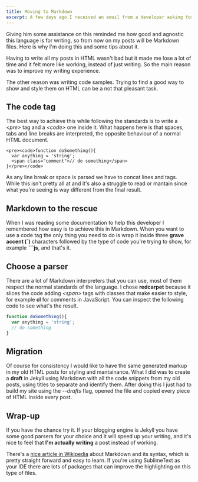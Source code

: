 ```yaml
---
title: Moving to Markdown
excerpt: A few days ago I received an email from a developer asking for help with Markdown files on Jekyll.
---
```


Giving him some assistance on this reminded me how good and agnostic this language is for writing, so from now on my posts will be Markdown files. Here is why I'm doing this and some tips about it.

Having to write all my posts in HTML wasn't bad but it made me lose a lot of time and it felt more like working, instead of just writing. So the main reason was to improve my writing experience.

The other reason was writing code samples. Trying to find a good way to show and style them on HTML can be a not that pleasant task.

## The code tag

The best way to achieve this while following the standards is to write a *&lt;pre&gt;* tag and a *&lt;code&gt;* one inside it. What happens here is that spaces, tabs and line breaks are interpreted, the opposite behaviour of a normal HTML document.

```
<pre><code>function doSomething(){
  var anything = 'string';
  <span class="comment">// do something</span>
}</pre></code>
```

As any line break or space is parsed we have to concat lines and tags. While this isn't pretty all at and it's also a struggle to read or mantain since what you're seeing is way different from the final result.

## Markdown to the rescue

When I was reading some documentation to help this developer I remembered how easy is to achieve this in Markdown. When you want to use a code tag the only thing you need to do is wrap it inside three **grave accent (&#x60;)** characters followed by the type of code you're trying to show, for example **&#x60;&#x60;&#x60;js**, and that's it.

## Choose a parser

There are a lot of Markdown interpreters that you can use, most of them respect the normal standards of the language. I chose **redcarpet** because it slices the code adding *&lt;span&gt;* tags with classes that make easier to style, for example **cl** for comments in JavaScript. You can inspect the following code to see what's the result.

```js
function doSomething(){
  var anything = 'string';
  // do something
}
```

## Migration

Of course for consistency I would like to have the same generated markup in my old HTML posts for styling and mantainance. What I did was to create a **draft** in Jekyll using Markdown with all the code snippets from my old posts, using titles to separate and identify them. After doing this I just had to build my site using the *--drafts* flag, opened the file and copied every piece of HTML inside every post.

## Wrap-up

If you have the chance try it. If your blogging engine is Jekyll you have some good parsers for your choice and it will speed up your writing, and it's nice to feel that **I'm actually writing** a post instead of working.

There's a [nice article in Wikipedia](http://en.wikipedia.org/wiki/Markdown) about Markdown and its syntax, which is pretty straight forward and easy to learn. If you're using SublimeText as your IDE there are lots of packages that can improve the highlighting on this type of files.
